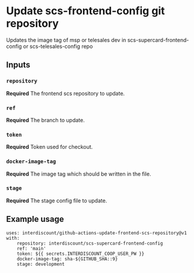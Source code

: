 # Update scs-frontend-config git repository
Updates the image tag of msp or telesales dev in scs-supercard-frontend-config or scs-telesales-config repo

## Inputs

### `repository`

**Required** The frontend scs repository to update.

### `ref`

**Required** The branch to update.

### `token`

**Required** Token used for checkout.

### `docker-image-tag`

**Required** The image tag which should be written in the file.

### `stage`

**Required** The stage config file to update.

## Example usage

```
uses: interdiscount/github-actions-update-frontend-scs-repository@v1 
with:
    repository: interdiscount/scs-supercard-frontend-config
    ref: 'main'
    token: ${{ secrets.INTERDISCOUNT_COOP_USER_PW }}
    docker-image-tag: sha-${GITHUB_SHA::9}
    stage: development
```
